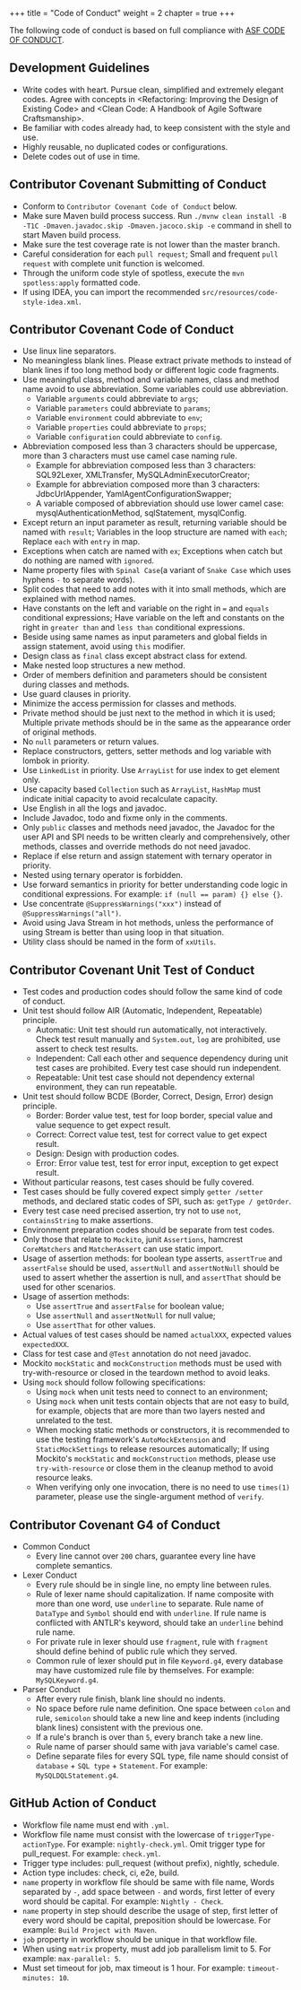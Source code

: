 +++
title = "Code of Conduct" 
weight = 2
chapter = true
+++

The following code of conduct is based on full compliance with [ASF CODE OF CONDUCT](https://www.apache.org/foundation/policies/conduct.html).

## Development Guidelines

 - Write codes with heart. Pursue clean, simplified and extremely elegant codes. Agree with concepts in &lt;Refactoring: Improving the Design of Existing Code&gt; and &lt;Clean Code: A Handbook of Agile Software Craftsmanship&gt;.
 - Be familiar with codes already had, to keep consistent with the style and use.
 - Highly reusable, no duplicated codes or configurations.
 - Delete codes out of use in time.

## Contributor Covenant Submitting of Conduct

 - Conform to `Contributor Covenant Code of Conduct` below.
 - Make sure Maven build process success. Run `./mvnw clean install -B -T1C -Dmaven.javadoc.skip -Dmaven.jacoco.skip -e` command in shell to start Maven build process.
 - Make sure the test coverage rate is not lower than the master branch.
 - Careful consideration for each `pull request`; Small and frequent `pull request` with complete unit function is welcomed.
 - Through the uniform code style of spotless, execute the `mvn spotless:apply` formatted code.
 - If using IDEA, you can import the recommended `src/resources/code-style-idea.xml`.

## Contributor Covenant Code of Conduct

 - Use linux line separators.
 - No meaningless blank lines. Please extract private methods to instead of blank lines if too long method body or different logic code fragments.
 - Use meaningful class, method and variable names, class and method name avoid to use abbreviation. Some variables could use abbreviation.
   - Variable `arguments` could abbreviate to `args`;
   - Variable `parameters` could abbreviate to `params`;
   - Variable `environment` could abbreviate to `env`;
   - Variable `properties` could abbreviate to `props`;
   - Variable `configuration` could abbreviate to `config`.
 - Abbreviation composed less than 3 characters should be uppercase, more than 3 characters must use camel case naming rule.
   - Example for abbreviation composed less than 3 characters: SQL92Lexer, XMLTransfer, MySQLAdminExecutorCreator;
   - Example for abbreviation composed more than 3 characters: JdbcUrlAppender, YamlAgentConfigurationSwapper;
   - A variable composed of abbreviation should use lower camel case: mysqlAuthenticationMethod, sqlStatement, mysqlConfig.
 - Except return an input parameter as result, returning variable should be named with `result`; Variables in the loop structure are named with `each`; Replace `each` with `entry` in map.
 - Exceptions when catch are named with `ex`; Exceptions when catch but do nothing are named with `ignored`.
 - Name property files with `Spinal Case`(a variant of `Snake Case` which uses hyphens `-` to separate words). 
 - Split codes that need to add notes with it into small methods, which are explained with method names.
 - Have constants on the left and variable on the right in `=` and `equals` conditional expressions; Have variable on the left and constants on the right in `greater than` and `less than` conditional expressions.
 - Beside using same names as input parameters and global fields in assign statement, avoid using `this` modifier.
 - Design class as `final` class except abstract class for extend.
 - Make nested loop structures a new method.
 - Order of members definition and parameters should be consistent during classes and methods.
 - Use guard clauses in priority.
 - Minimize the access permission for classes and methods.
 - Private method should be just next to the method in which it is used; Multiple private methods should be in the same as the appearance order of original methods.
 - No `null` parameters or return values.
 - Replace constructors, getters, setter methods and log variable with lombok in priority.
 - Use `LinkedList`  in priority. Use `ArrayList` for use index to get element only.
 - Use capacity based `Collection` such as `ArrayList`, `HashMap` must indicate initial capacity to avoid recalculate capacity.
 - Use English in all the logs and javadoc.
 - Include Javadoc, todo and fixme only in the comments.
 - Only `public` classes and methods need javadoc, the Javadoc for the user API and SPI needs to be written clearly and comprehensively, other methods, classes and override methods do not need javadoc.
 - Replace if else return and assign statement with ternary operator in priority.
 - Nested using ternary operator is forbidden.
 - Use forward semantics in priority for better understanding code logic in conditional expressions. For example: `if (null == param) {} else {}`.
 - Use concentrate `@SuppressWarnings("xxx")` instead of `@SuppressWarnings("all")`.
 - Avoid using Java Stream in hot methods, unless the performance of using Stream is better than using loop in that situation.
 - Utility class should be named in the form of `xxUtils`.

## Contributor Covenant Unit Test of Conduct

 - Test codes and production codes should follow the same kind of code of conduct.
 - Unit test should follow AIR (Automatic, Independent, Repeatable) principle.
   - Automatic: Unit test should run automatically, not interactively. Check test result manually and `System.out`, `log` are prohibited, use assert to check test results.
   - Independent: Call each other and sequence dependency during unit test cases are prohibited. Every test case should run independent.
   - Repeatable: Unit test case should not dependency external environment, they can run repeatable.
 - Unit test should follow BCDE (Border, Correct, Design, Error) design principle.
   - Border: Border value test, test for loop border, special value and value sequence to get expect result.
   - Correct: Correct value test, test for correct value to get expect result.
   - Design: Design with production codes.
   - Error: Error value test, test for error input, exception to get expect result.
 - Without particular reasons, test cases should be fully covered.
 - Test cases should be fully covered expect simply `getter /setter` methods, and declared static codes of SPI, such as: `getType / getOrder`.
 - Every test case need precised assertion, try not to use `not`, `containsString` to make assertions.
 - Environment preparation codes should be separate from test codes.
 - Only those that relate to `Mockito`, junit `Assertions`, hamcrest `CoreMatchers` and `MatcherAssert` can use static import.
 - Usage of assertion methods: for boolean type asserts, `assertTrue` and `assertFalse` should be used, `assertNull` and `assertNotNull` should be used to assert whether the assertion is null, and `assertThat` should be used for other scenarios.
 - Usage of assertion methods:
   - Use `assertTrue` and `assertFalse` for boolean value;
   - Use `assertNull` and `assertNotNull` for null value;
   - Use `assertThat` for other values.
 - Actual values of test cases should be named `actualXXX`, expected values `expectedXXX`.
 - Class for test case and `@Test` annotation do not need javadoc.
 - Mockito `mockStatic` and `mockConstruction` methods must be used with try-with-resource or closed in the teardown method to avoid leaks.
 - Using `mock` should follow following specifications:
   - Using `mock` when unit tests need to connect to an environment;
   - Using `mock` when unit tests contain objects that are not easy to build, for example, objects that are more than two layers nested and unrelated to the test.
   - When mocking static methods or constructors, it is recommended to use the testing framework's `AutoMockExtension` and `StaticMockSettings` to release resources automatically; If using Mockito's `mockStatic` and `mockConstruction` methods, please use `try-with-resource` or close them in the cleanup method to avoid resource leaks.
   - When verifying only one invocation, there is no need to use `times(1)` parameter, please use the single-argument method of `verify`.

## Contributor Covenant G4 of Conduct

 - Common Conduct
   - Every line cannot over `200` chars, guarantee every line have complete semantics.
 - Lexer Conduct
   - Every rule should be in single line, no empty line between rules.
   - Rule of lexer name should capitalization. If name composite with more than one word, use `underline` to separate. Rule name of `DataType` and `Symbol` should end with `underline`. If rule name is conflicted with ANTLR's keyword, should take an `underline` behind rule name.
   - For private rule in lexer should use `fragment`, rule with `fragment` should define behind of public rule which they served.
   - Common rule of lexer should put in file `Keyword.g4`, every database may have customized rule file by themselves. For example: `MySQLKeyword.g4`.
 - Parser Conduct
   - After every rule finish, blank line should no indents.
   - No space before rule name definition. One space between `colon` and rule, `semicolon` should take a new line and keep indents (including blank lines) consistent with the previous one.
   - If a rule's branch is over than `5`, every branch take a new line.
   - Rule name of parser should same with java variable's camel case.
   - Define separate files for every SQL type, file name should consist of `database` + `SQL type` + `Statement`. For example: `MySQLDQLStatement.g4`.

## GitHub Action of Conduct

- Workflow file name must end with `.yml`.
- Workflow file name must consist with the lowercase of `triggerType-actionType`. For example: `nightly-check.yml`. Omit trigger type for pull_request. For example: `check.yml`.
- Trigger type includes: pull_request (without prefix), nightly, schedule.
- Action type includes: check, ci, e2e, build.
- `name` property in workflow file should be same with file name, Words separated by `-`, add space between `-` and words, first letter of every word should be capital. For example: `Nightly - Check`.
- `name` property in step should describe the usage of step, first letter of every word should be capital, preposition should be lowercase. For example: `Build Project with Maven`.
- `job` property in workflow should be unique in that workflow file.
- When using `matrix` property, must add job parallelism limit to 5. For example: `max-parallel: 5`.
- Must set timeout for job, max timeout is 1 hour. For example: `timeout-minutes: 10`.
